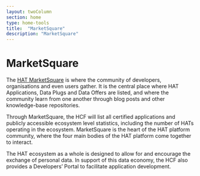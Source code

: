 ```yaml
---
layout: twoColumn
section: home
type: home-tools
title:  "MarketSquare"
description: "MarketSquare"
---
```


# MarketSquare

The [HAT MarketSquare](https://marketsquare.hubofallthings.com) is where the community of developers, organisations and even users gather. It is the central place where HAT Applications, Data Plugs and Data Offers are listed, and where the community learn from one another through blog posts and other knowledge-base repositories.

Through MarketSquare, the HCF will list all certified applications and publicly accessible ecosystem level statistics, including the number of HATs operating in the ecosystem. MarketSquare is the heart of the HAT platform community, where the four main bodies of the HAT platform come together to interact.

The HAT ecosystem as a whole is designed to allow for and encourage the exchange of personal data. In support of this data economy, the HCF also provides a Developers’ Portal to facilitate application development.
